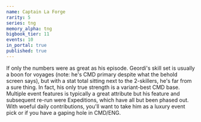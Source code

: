 ```yaml
---
name: Captain La Forge
rarity: 5
series: tng
memory_alpha: tng
bigbook_tier: 11
events: 10
in_portal: true
published: true
---
```


If only the numbers were as great as his episode. Geordi's skill set is usually a boon for voyages (note: he's CMD primary despite what the behold screen says), but with a stat total sitting next to the 2-skillers, he's far from a sure thing. In fact, his only true strength is a variant-best CMD base. Multiple event features is typically a great attribute but his feature and subsequent re-run were Expeditions, which have all but been phased out. With woeful daily contributions, you'll want to take him as a luxury event pick or if you have a gaping hole in CMD/ENG.
